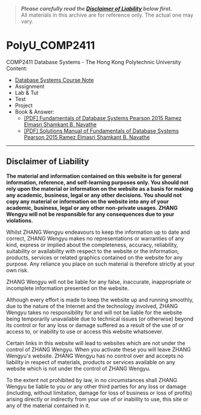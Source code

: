 > ***Please carefully read the [Disclaimer of Liability](#disclaimer-of-liability) below first.***  
> All materials in this archive are for reference only. The actual one may vary.

# PolyU_COMP2411
COMP2411 Database Systems - The Hong Kong Polytechnic University  
Content:
- [Database Systems Course Note](https://ultrafish.io/post/database-systems-course-note/)  
- Assignment
- Lab & Tut
- Test
- Project
- Book & Answer:
  - [[PDF] Fundamentals of Database Systems Pearson 2015 Ramez Elmasri Shamkant B. Navathe](https://github.com/zhangwengyu999/PolyU_COMP_Archive/blob/main/COMP2411/Book_%26_Answer/Fundamentals-of-Database-Systems-Pearson-2015-Ramez-Elmasri-Shamkant-B.-Navathe.pdf) 
  - [[PDF] Solutions Manual of Fundamentals of Database Systems Pearson 2015 Ramez Elmasri Shamkant B. Navathe](https://github.com/zhangwengyu999/PolyU_COMP_Archive/blob/main/COMP2411/Book_%26_Answer/Solutions_Manual_Fundamentals_of_Database_Systems_7th_EditionInstructor.pdf) 

---

## Disclaimer of Liability

**The material and information contained on this website is for general information, reference, and self-learning purposes only. You should not rely upon the material or information on the website as a basis for making any academic, business, legal or any other decisions. You should not copy any material or information on the website into any of your academic, business, legal or any other non-private usages. ZHANG Wengyu will not be responsible for any consequences due to your violations.**


Whilst ZHANG Wengyu endeavours to keep the information up to date and correct, ZHANG Wengyu makes no representations or warranties of any kind, express or implied about the completeness, accuracy, reliability, suitability or availability with respect to the website or the information, products, services or related graphics contained on the website for any purpose. Any reliance you place on such material is therefore strictly at your own risk.


ZHANG Wengyu will not be liable for any false, inaccurate, inappropriate or incomplete information presented on the website.


Although every effort is made to keep the website up and running smoothly, due to the nature of the Internet and the technology involved, ZHANG Wengyu takes no responsibility for and will not be liable for the website being temporarily unavailable due to technical issues (or otherwise) beyond its control or for any loss or damage suffered as a result of the use of or access to, or inability to use or access this website whatsoever.


Certain links in this website will lead to websites which are not under the control of ZHANG Wengyu. When you activate these you will leave ZHANG Wengyu's  website. ZHANG Wengyu has no control over and accepts no liability in respect of materials, products or services available on any website which is not under the control of ZHANG Wengyu.


To the extent not prohibited by law, in no circumstances shall ZHANG Wengyu be liable to you or any other third parties for any loss or damage (including, without limitation, damage for loss of business or loss of profits) arising directly or indirectly from your use of or inability to use, this site or any of the material contained in it.
